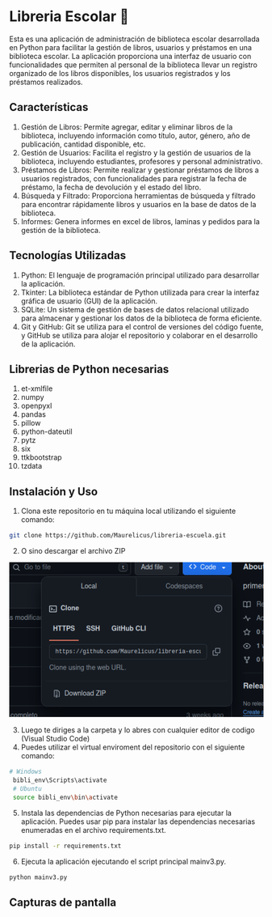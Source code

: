 # Libreria Escolar :school:

<p>
Esta es una aplicación de administración de biblioteca escolar desarrollada en Python para facilitar la gestión de libros, usuarios y préstamos en una biblioteca escolar. La aplicación proporciona una interfaz de usuario con funcionalidades que permiten al personal de la biblioteca llevar un registro organizado de los libros disponibles, los usuarios registrados y los préstamos realizados.
</p>

## Características

1. Gestión de Libros: Permite agregar, editar y eliminar libros de la biblioteca, incluyendo información como título, autor, género, año de publicación, cantidad disponible, etc.
2. Gestión de Usuarios: Facilita el registro y la gestión de usuarios de la biblioteca, incluyendo estudiantes, profesores y personal administrativo.
3. Préstamos de Libros: Permite realizar y gestionar préstamos de libros a usuarios registrados, con funcionalidades para registrar la fecha de préstamo, la fecha de devolución y el estado del libro.
4. Búsqueda y Filtrado: Proporciona herramientas de búsqueda y filtrado para encontrar rápidamente libros y usuarios en la base de datos de la biblioteca.
5. Informes: Genera informes en excel de libros, laminas y pedidos para la gestión de la biblioteca.

## Tecnologías Utilizadas

1. Python: El lenguaje de programación principal utilizado para desarrollar la aplicación.
2. Tkinter: La biblioteca estándar de Python utilizada para crear la interfaz gráfica de usuario (GUI) de la aplicación.
3. SQLite: Un sistema de gestión de bases de datos relacional utilizado para almacenar y gestionar los datos de la biblioteca de forma eficiente.
4. Git y GitHub: Git se utiliza para el control de versiones del código fuente, y GitHub se utiliza para alojar el repositorio y colaborar en el desarrollo de la aplicación.

## Librerias de Python necesarias
1.  et-xmlfile
2. numpy
3. openpyxl
4. pandas
5. pillow
6. python-dateutil
7. pytz
8. six
9. ttkbootstrap
10. tzdata

## Instalación y Uso

1. <p>Clona este repositorio en tu máquina local utilizando el siguiente comando:</p>

```bash
git clone https://github.com/Maurelicus/libreria-escuela.git
```

2. O sino descargar el archivo ZIP

![error](https://github.com/Maurelicus/libreria-escuela/blob/main/images/zip.png?raw=true "zip")

3. Luego te diriges a la carpeta y lo abres con cualquier editor de codigo (Visual Studio Code)
4. Puedes utilizar el virtual enviroment del repositorio con el siguiente comando:
```bash
# Windows
 bibli_env\Scripts\activate
 # Ubuntu
 source bibli_env\bin\activate
```
5. Instala las dependencias de Python necesarias para ejecutar la aplicación. Puedes usar pip para instalar las dependencias necesarias enumeradas en el archivo requirements.txt.
```bash
pip install -r requirements.txt
```
6. Ejecuta la aplicación ejecutando el script principal mainv3.py.
```bash
python mainv3.py
```
## Capturas de pantalla
